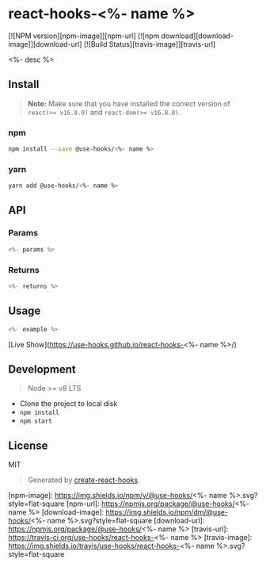 # react-hooks-<%- name %>

[![NPM version][npm-image]][npm-url]
[![npm download][download-image]][download-url]
[![Build Status][travis-image]][travis-url]

<%- desc %>

## Install

>**Note:** Make sure that you have installed the correct version of `react(>= v16.8.0)` and `react-dom(>= v16.8.0)`.

### npm

```bash
npm install --save @use-hooks/<%- name %>
```

### yarn

```bash
yarn add @use-hooks/<%- name %>
```

## API

### Params

```js
<%- params %>
```

### Returns

```js
<%- returns %>
```

## Usage

```js
<%- example %>
```

[Live Show](https://use-hooks.github.io/react-hooks-<%- name %>/)

## Development

> Node >= v8 LTS

 - Clone the project to local disk
 - `npm install`
 - `npm start`

## License

MIT

> Generated by [create-react-hooks](https://github.com/use-hooks/create-react-hooks).

 [npm-image]: https://img.shields.io/npm/v/@use-hooks/<%- name %>.svg?style=flat-square
 [npm-url]: https://npmjs.org/package/@use-hooks/<%- name %>
 [download-image]: https://img.shields.io/npm/dm/@use-hooks/<%- name %>.svg?style=flat-square
 [download-url]: https://npmjs.org/package/@use-hooks/<%- name %>
 [travis-url]: https://travis-ci.org/use-hooks/react-hooks-<%- name %>
 [travis-image]: https://img.shields.io/travis/use-hooks/react-hooks-<%- name %>.svg?style=flat-square